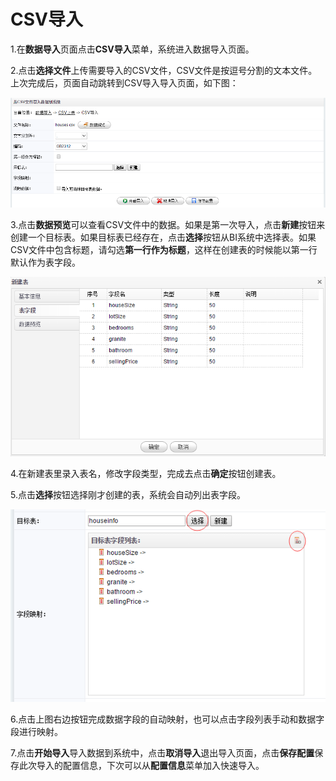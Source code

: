 # CSV导入

1.在**数据导入**页面点击**CSV导入**菜单，系统进入数据导入页面。

2.点击**选择文件**上传需要导入的CSV文件，CSV文件是按逗号分割的文本文件。上次完成后，页面自动跳转到CSV导入导入页面，如下图：

![CSV导入](QQ图片20161206190401.png)

3.点击**数据预览**可以查看CSV文件中的数据。如果是第一次导入，点击**新建**按钮来创建一个目标表。如果目标表已经存在，点击**选择**按钮从BI系统中选择表。如果CSV文件中包含标题，请勾选**第一行作为标题**，这样在创建表的时候能以第一行默认作为表字段。

![新建表](QQ图片20161206190848.png)

4.在新建表里录入表名，修改字段类型，完成去点击**确定**按钮创建表。

5.点击**选择**按钮选择刚才创建的表，系统会自动列出表字段。

![字段](QQ图片20161206191250.png)

6.点击上图右边按钮完成数据字段的自动映射，也可以点击字段列表手动和数据字段进行映射。

7.点击**开始导入**导入数据到系统中，点击**取消导入**退出导入页面，点击**保存配置**保存此次导入的配置信息，下次可以从**配置信息**菜单加入快速导入。





